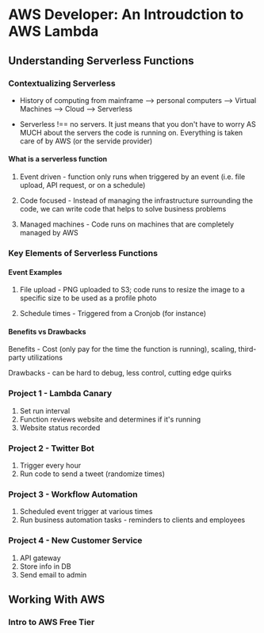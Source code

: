 # AWS Developer: An Introudction to AWS Lambda

## Understanding Serverless Functions

### Contextualizing Serverless

- History of computing from mainframe  --> personal computers --> Virtual Machines  -->  Cloud  --> Serverless 

- Serverless !== no servers. It just means that you don't have to worry AS MUCH about the servers the code is running on. Everything is taken care of by AWS (or the servide provider)

#### What is a serverless function
1. Event driven - function only runs when triggered by an event (i.e. file upload, API request, or on a schedule)

1. Code focused - Instead of managing the infrastructure surrounding the code, we can write code that helps to solve business problems

1. Managed machines - Code runs on machines that are completely managed by AWS

### Key Elements of Serverless Functions

#### Event Examples

1. File upload - PNG uploaded to S3; code runs to resize the image to a specific size to be used as a profile photo

1. Schedule times - Triggered from a Cronjob (for instance)

#### Benefits vs Drawbacks
Benefits - Cost (only pay for the time the function is running), scaling, third-party utilizations

Drawbacks - can be hard to debug, less control, cutting edge quirks

### Project 1 - Lambda Canary
1. Set run interval
1. Function reviews website and determines if it's running
1. Website status recorded

### Project 2 - Twitter Bot
1. Trigger every hour
1. Run code to send a tweet (randomize times)

### Project 3 - Workflow Automation
1. Scheduled event trigger at various times
1. Run business automation tasks - reminders to clients and employees

### Project 4 - New Customer Service
1. API gateway
1. Store info in DB
1. Send email to admin

## Working With AWS
### Intro to AWS Free Tier


